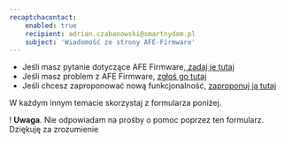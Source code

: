 ```yaml
---
recaptchacontact:
    enabled: true
    recipient: adrian.czabanowski@smartnydom.pl
    subject: 'Wiadomość ze strony AFE-Firmware'
---
```


* Jeśli masz pytanie dotyczące AFE Firmware,[ zadaj je tutaj](https://www.smartnydom.pl/forum/firmware-do-przelacznika-sonoff/?target=_blank)
* Jeśli masz problem z AFE Firmware, [zgłoś go tutaj](https://www.smartnydom.pl/forum/zglaszanie-problemow/?target=_blank)
* Jeśli chcesz zaproponować nową funkcjonalność, [zaproponuj ją tutaj](https://www.smartnydom.pl/forum/zglaszanie-nowych-funkcjonalnosci/?target=_blank)

W każdym innym temacie skorzystaj z formularza poniżej. 

! **Uwaga**. Nie odpowiadam na prośby o pomoc poprzez ten formularz. Dziękuję za zrozumienie
